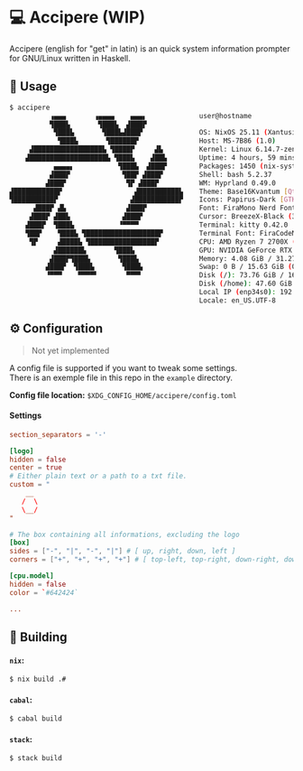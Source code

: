 # 💻 Accipere (WIP)
Accipere (english for "get" in latin) is an quick system information prompter
for GNU/Linux written in Haskell.

## 📔 Usage
```bash
$ accipere
          ▗▄▄▄       ▗▄▄▄▄    ▄▄▄▖             user@hostname
          ▜███▙       ▜███▙  ▟███▛
           ▜███▙       ▜███▙▟███▛              OS: NixOS 25.11 (Xantusia) x86_64
            ▜███▙       ▜██████▛               Host: MS-7B86 (1.0)
     ▟█████████████████▙ ▜████▛     ▟▙         Kernel: Linux 6.14.7-zen1
    ▟███████████████████▙ ▜███▙    ▟██▙        Uptime: 4 hours, 59 mins
           ▄▄▄▄▖           ▜███▙  ▟███▛        Packages: 1450 (nix-system), 3298 (nix-user)
          ▟███▛             ▜██▛ ▟███▛         Shell: bash 5.2.37
         ▟███▛               ▜▛ ▟███▛          WM: Hyprland 0.49.0
▟███████████▛                  ▟██████████▙    Theme: Base16Kvantum [Qt], adw-gtk3 [GTK2/3/4]
▜██████████▛                  ▟███████████▛    Icons: Papirus-Dark [GTK2/3/4]
      ▟███▛ ▟▙               ▟███▛             Font: FiraMono Nerd Font (10pt) [GTK2/3/4]
     ▟███▛ ▟██▙             ▟███▛              Cursor: BreezeX-Black (32px)
    ▟███▛  ▜███▙           ▝▀▀▀▀               Terminal: kitty 0.42.0
    ▜██▛    ▜███▙ ▜██████████████████▛         Terminal Font: FiraCodeNFM-Reg (10pt)
     ▜▛     ▟████▙ ▜████████████████▛          CPU: AMD Ryzen 7 2700X (16) @ 3.95 GHz
           ▟██████▙       ▜███▙                GPU: NVIDIA GeForce RTX 2070
          ▟███▛▜███▙       ▜███▙               Memory: 4.08 GiB / 31.27 GiB (13%)
         ▟███▛  ▜███▙       ▜███▙              Swap: 0 B / 15.63 GiB (0%)
         ▝▀▀▀    ▀▀▀▀▘       ▀▀▀▘              Disk (/): 73.76 GiB / 168.38 GiB (44%) - ext4
                                               Disk (/home): 47.60 GiB / 59.50 GiB (80%) - ext4
                                               Local IP (enp34s0): 192.168.1.10/24
                                               Locale: en_US.UTF-8
```

## ⚙️ Configuration
> Not yet implemented

A config file is supported if you want to tweak some settings.<br>
There is an exemple file in this repo in the `example` directory.<br>

**Config file location:** `$XDG_CONFIG_HOME/accipere/config.toml`

#### Settings
```toml
section_separators = '-'

[logo]
hidden = false
center = true
# Either plain text or a path to a txt file.
custom = "
    __
   /  \
   \__/
"

# The box containing all informations, excluding the logo
[box]
sides = ["-", "|", "-", "|"] # [ up, right, down, left ]
corners = ["+", "+", "+", "+"] # [ top-left, top-right, down-right, down-left ]

[cpu.model]
hidden = false
color = `#642424`

...

```

## 🔨 Building

#### `nix`:
```bash
$ nix build .#
```

#### `cabal`:
```bash
$ cabal build
```

#### `stack`:
```bash
$ stack build
```
